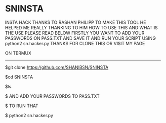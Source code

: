 # SNINSTA
INSTA HACK
THANKS TO RASHAN PHILIPP TO MAKE THIS TOOL HE HELPED ME REALLY THANKING TO HIM
HOW TO USE THIS AND WHAT IS THE USE PLEASE READ BELOW
FIRSTLY YOU WANT TO ADD YOUR PASSWORDS ON PASS.TXT AND SAVE IT AND RUN YOUR SCRIPT USING python2 sn.hacker.py
THANKS FOR CLONE THIS OR VISIT MY PAGE



ON TERMUX
___________



$git clone https://github.com/SHANIBSN/SNINSTA

$cd SNINSTA

$ls

$ AND ADD YOUR PASSWORDS TO PASS.TXT

$ TO RUN THAT 

$ python2 sn.hacker.py
